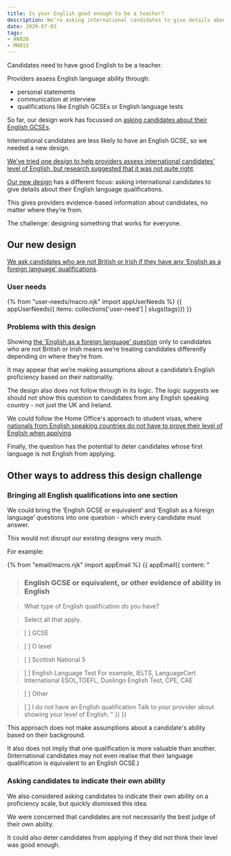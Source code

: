 ```yaml
---
title: Is your English good enough to be a teacher?
description: We’re asking international candidates to give details about their English language qualifications.
date: 2020-07-03
tags:
- AN026
- MN015
---
```


Candidates need to have good English to be a teacher.

Providers assess English language ability through:
* personal statements
* communication at interview
* qualifications like English GCSEs or English language tests

So far, our design work has focussed on [asking candidates about their English GCSEs](/apply-for-teacher-training/structured-data-for-pre-degree-qualifications/#what-english-gcse-did-you-do).

International candidates are less likely to have an English GCSE, so we needed a new design.

[We’ve tried one design to help providers assess international candidates’ level of English, but research suggested that it was not quite right](/apply-for-teacher-training/international-candidates/#english-language-proficiency).

[Our new design](/apply-for-teacher-training/candidate-level-english/#our-new-design) has a different focus: asking international candidates to give details about their English language qualifications.

This gives providers evidence-based information about candidates, no matter where they’re from.

The challenge: designing something that works for everyone.

## Our new design

[We ask candidates who are not British or Irish if they have any ‘English as a foreign language’ qualifications](/apply-for-teacher-training/international-candidates/#english-as-a-foreign-language).

### User needs

{% from "user-needs/macro.njk" import appUserNeeds %}
{{ appUserNeeds({ items: collections['user-need'] | slugs(tags)}) }}

### Problems with this design

Showing [the 'English as a foreign language' question](/apply-for-teacher-training/international-candidates/#english-as-a-foreign-language) only to candidates who are not British or Irish means we’re treating candidates differently depending on where they’re from.

It may appear that we’re making assumptions about a candidate’s English proficiency based on their nationality.

The design also does not follow through in its logic. The logic suggests we should not show this question to candidates from any English speaking country - not just the UK and Ireland.

We could follow the Home Office's approach to student visas, where [nationals from English speaking countries do not have to prove their level of English when applying](https://www.gov.uk/tier-4-general-visa/knowledge-of-english).

Finally, the question has the potential to deter candidates whose first language is not English from applying.

## Other ways to address this design challenge

### Bringing all English qualifications into one section

We could bring the ‘English GCSE or equivalent’ and ‘English as a foreign language’ questions into one question - which every candidate must answer.

This would not disrupt our existing designs very much.

For example:

{% from "email/macro.njk" import appEmail %}
{{ appEmail({
  content: "

> ### English GCSE or equivalent, or other evidence of ability in English

> What type of English qualification do you have?

> Select all that apply.

> [  ] GCSE

> [  ] O level

> [  ] Scottish National 5

> [  ] English Language Test
>For example, IELTS, LanguageCert International ESOL,TOEFL, Duolingo English Test, CPE,  CAE

> [  ] Other

> [  ] I do not have an English qualification
> Talk to your provider about showing your level of English.
"
}) }}

This approach does not make assumptions about a candidate's ability based on their background.

It also does not imply that one qualification is more valuable than another. (International candidates may not even realise that their language qualification is equivalent to an English GCSE.)

### Asking candidates to indicate their own ability

We also considered asking candidates to indicate their own ability on a proficiency scale, but quickly dismissed this idea.

We were concerned that candidates are not necessarily the best judge of their own ability.

It could also deter candidates from applying if they did not think their level was good enough.
